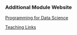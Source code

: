 ### Additional Module Website

[Programming for Data Science](https://teaching.bb-ai.net/P4DS/P4DS.html)

[Teaching Links](https://teaching.bb-ai.net/)